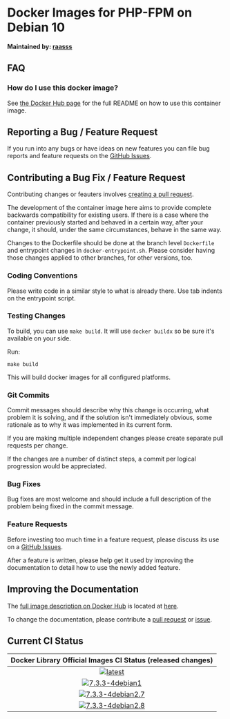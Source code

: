 # Docker Images for PHP-FPM on Debian 10

**Maintained by: [raasss](https://github.com/raasss/)**

## FAQ

### How do I use this docker image?

See [the Docker Hub page](https://hub.docker.com/repository/docker/raasss/php-fpm-debian-10/general) for the full README on how to use this container image.

## Reporting a Bug / Feature Request

If you run into any bugs or have ideas on new features you can file bug reports and feature requests on the [GitHub Issues](https://github.com/raasss/docker-php-fpm-debian-10/issues).

## Contributing a Bug Fix / Feature Request

Contributing changes or feauters involves [creating a pull request](https://github.com/raasss/docker-php-fpm-debian-10/pulls).

The development of the container image here aims to provide complete backwards compatibility for existing users. If there is a case where the container previously started and behaved in a certain way, after your change, it should, under the same circumstances, behave in the same way.

Changes to the Dockerfile should be done at the branch level `Dockerfile` and entrypoint changes in `docker-entrypoint.sh`. Please consider having those changes applied to other branches, for other versions, too.

### Coding Conventions

Please write code in a similar style to what is already there. Use tab indents on the entrypoint script.

### Testing Changes

To build, you can use `make build`. It will use `docker buildx` so be sure it's available on your side.

Run:
```
make build
```

This will build docker images for all configured platforms.

### Git Commits

Commit messages should describe why this change is occurring, what problem it is solving, and if the solution isn't immediately obvious, some rationale as to why it was implemented in its current form. 

If you are making multiple independent changes please create separate pull requests per change.

If the changes are a number of distinct steps, a commit per logical progression would be appreciated.

### Bug Fixes

Bug fixes are most welcome and should include a full description of the problem being fixed in the commit message.

### Feature Requests

Before investing too much time in a feature request, please discuss its use on a [GitHub Issues](https://github.com/raasss/docker-php-fpm-debian-10/issues).

After a feature is written, please help get it used by improving the documentation to detail how to use the newly added feature.

## Improving the Documentation

The [full image description on Docker Hub](https://hub.docker.com/r/raasss/php-fpm-debian-10) is located at [here](https://github.com/raasss/docker-php-fpm-debian-10/blob/main/README.docker.io.md).

To change the documentation, please contribute a [pull request](https://github.com/raasss/docker-php-fpm-debian-10/pulls) or [issue](https://github.com/raasss/docker-php-fpm-debian-10/issues).


## Current CI Status

| Docker Library Official Images CI Status (released changes) |
|:-:|
| [![latest](https://github.com/raasss/docker-php-fpm-debian-10/actions/workflows/latest.yml/badge.svg)](https://github.com/raasss/docker-php-fpm-debian-10/actions/workflows/latest.yml) |
| [![7.3.3-4debian1](https://github.com/raasss/docker-php-fpm-debian-10/actions/workflows/7.3.3-4debian1.yml/badge.svg)](https://github.com/raasss/docker-php-fpm-debian-10/actions/workflows/7.3.3-4debian1.yml) |
| [![7.3.3-4debian2.7](https://github.com/raasss/docker-php-fpm-debian-10/actions/workflows/7.3.3-4debian2.7.yml/badge.svg)](https://github.com/raasss/docker-php-fpm-debian-10/actions/workflows/7.3.3-4debian2.7.yml) |
| [![7.3.3-4debian2.8](https://github.com/raasss/docker-php-fpm-debian-10/actions/workflows/7.3.3-4debian2.8.yml/badge.svg)](https://github.com/raasss/docker-php-fpm-debian-10/actions/workflows/7.3.3-4debian2.8.yml) |
